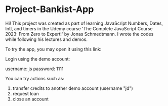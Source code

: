 # Project-Bankist-App

Hi! This project was created as part of learning JavaScript Numbers, Dates, Intl, and timers in the Udemy course 'The Complete JavaScript Course 2023: From Zero to Expert!' by Jonas Schmedtmann. I wrote the codes while following his lectures and demos.

To try the app, you may open it using this link:

Login using the demo account:

username: js
password: 1111

You can try actions such as:
1) transfer credits to another demo account (username "jd")
2) request loan
3) close an account
